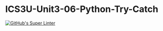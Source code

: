 # ICS3U-Unit3-06-Python-Try-Catch

[![GitHub's Super Linter](https://github.com/haokai-li/ICS3U-Unit3-06-Python-Try-Catch/workflows/GitHub's%20Super%20Linter/badge.svg)](https://github.com/haokai-li/ICS3U-Unit3-06-Python-Try-Catch/actions)
